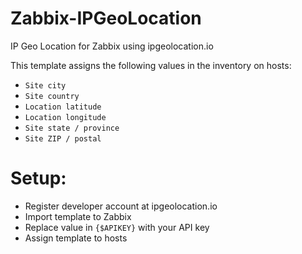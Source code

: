 # Zabbix-IPGeoLocation

IP Geo Location for Zabbix using ipgeolocation.io

This template assigns the following values in the inventory on hosts:
 - ```Site city```
 - ```Site country```
 - ```Location latitude```
 - ```Location longitude```
 - ```Site state / province```
 - ```Site ZIP / postal```

# Setup:
 - Register developer account at ipgeolocation.io
 - Import template to Zabbix
 - Replace value in ```{$APIKEY}``` with your API key
 - Assign template to hosts
